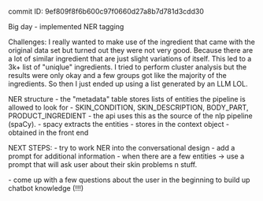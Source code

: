 commit ID: 9ef809f8f6b600c97f0660d27a8b7d781d3cdd30

Big day - implemented NER tagging 

Challenges:
I really wanted to make use of the ingredient that came with the original data set but turned out they were not very good. Because there are a lot of similar ingredient that are just slight variations of itself. This led to a 3k+ list of "uniqlue" ingredients. I tried to perform cluster analysis but the results were only okay and a few groups got like the majority of the ingredients. So then I just ended up using a list generated by an LLM LOL.

NER structure
\- the "metadata" table stores lists of entities the pipeline is allowed to look for \- SKIN\_CONDITION\, SKIN\_DESCRIPTION\, BODY\_PART\, PRODUCT\_INGREDIENT
\- the api uses this as the source of the nlp pipeline \(spaCy\)\. 
\- spacy extracts the entities
\- stores in the context object
\- obtained in the front end

NEXT STEPS:
\- try to work NER into the conversational design
\- add a prompt for additional information
 \- when there are a few entities \-\> use a prompt that will ask user about their skin problems n stuff\.

\- come up with a few questions about the user in the beginning to build up chatbot knowledge \(\!\!\!\)
